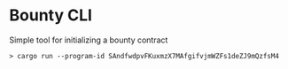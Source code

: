 # Bounty CLI

Simple tool for initializing a bounty contract

```
> cargo run --program-id SAndfwdpvFKuxmzX7MAfgifvjmWZFs1deZJ9mQzfsM4

```
